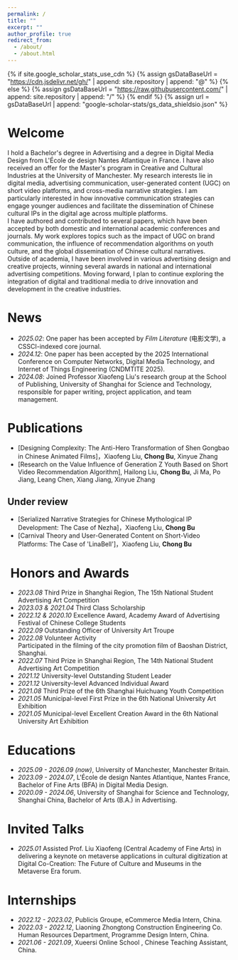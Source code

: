 ```yaml
---
permalink: /
title: ""
excerpt: ""
author_profile: true
redirect_from: 
  - /about/
  - /about.html
---
```


{% if site.google_scholar_stats_use_cdn %}
{% assign gsDataBaseUrl = "https://cdn.jsdelivr.net/gh/" | append: site.repository | append: "@" %}
{% else %}
{% assign gsDataBaseUrl = "https://raw.githubusercontent.com/" | append: site.repository | append: "/" %}
{% endif %}
{% assign url = gsDataBaseUrl | append: "google-scholar-stats/gs_data_shieldsio.json" %}

<span id="about-me" class="anchor"></span>
#  Welcome
I hold a Bachelor's degree in Advertising and a degree in Digital Media Design from L'École de design Nantes Atlantique in France. I have also received an offer for the Master's program in Creative and Cultural Industries at the University of Manchester. My research interests lie in digital media, advertising communication, user-generated content (UGC) on short video platforms, and cross-media narrative strategies. I am particularly interested in how innovative communication strategies can engage younger audiences and facilitate the dissemination of Chinese cultural IPs in the digital age across multiple platforms.  
I have authored and contributed to several papers, which have been accepted by both domestic and international academic conferences and journals. My work explores topics such as the impact of UGC on brand communication, the influence of recommendation algorithms on youth culture, and the global dissemination of Chinese cultural narratives.  
Outside of academia, I have been involved in various advertising design and creative projects, winning several awards in national and international advertising competitions. Moving forward, I plan to continue exploring the integration of digital and traditional media to drive innovation and development in the creative industries.

<span id="news" class="anchor"></span>
#  News
- *2025.02*: One paper has been accepted by *Film Literature* (电影文学), a CSSCI-indexed core journal.
- *2024.12*: One paper has been accepted by the 2025 International Conference on Computer Networks, Digital Media Technology, and Internet of Things Engineering (CNDMTITE 2025). 
- *2024.08*: Joined Professor Xiaofeng Liu's research group at the School of Publishing, University of Shanghai for Science and Technology, responsible for paper writing, project application, and team management.

<span id="publications" class="anchor"></span>
#  Publications 
- [Designing Complexity: The Anti-Hero Transformation of Shen Gongbao in Chinese Animated Films]，Xiaofeng Liu, **Chong Bu**, Xinyue Zhang  
- [Research on the Value Influence of Generation Z Youth Based on Short Video Recommendation Algorithm], Hailong Liu, **Chong Bu**, Ji Ma, Po Jiang, Leang Chen, Xiang Jiang, Xinyue Zhang 

##  Under review 
- [Serialized Narrative Strategies for Chinese Mythological IP Development: The Case of Nezha]，Xiaofeng Liu, **Chong Bu**  
- [Carnival Theory and User-Generated Content on Short-Video Platforms: The Case of 'LinaBell']，Xiaofeng Liu, **Chong Bu**

<span id="honors-and-awards" class="anchor"></span>
# ️ Honors and Awards
- *2023.08* Third Prize in Shanghai Region, The 15th National Student Advertising Art Competition  
- *2023.03 & 2021.04* Third Class Scholarship  
- *2022.12 & 2020.10* Excellence Award, Academy Award of Advertising Festival of Chinese College Students  
- *2022.09* Outstanding Officer of University Art Troupe  
- *2022.08* Volunteer Activity  
  Participated in the filming of the city promotion film of Baoshan District, Shanghai.  
- *2022.07* Third Prize in Shanghai Region, The 14th National Student Advertising Art Competition  
- *2021.12* University-level Outstanding Student Leader  
- *2021.12* University-level Advanced Individual Award  
- *2021.08* Third Prize of the 6th Shanghai Huichuang Youth Competition  
- *2021.05* Municipal-level First Prize in the 6th National University Art Exhibition  
- *2021.05* Municipal-level Excellent Creation Award in the 6th National University Art Exhibition  

<span id="educations" class="anchor"></span>
#  Educations
- *2025.09 - 2026.09 (now)*, University of Manchester, Manchester Britain.  
- *2023.09 - 2024.07*, L'École de design Nantes Atlantique, Nantes France, Bachelor of Fine Arts (BFA) in Digital Media Design.  
- *2020.09 - 2024.06*, University of Shanghai for Science and Technology, Shanghai China, Bachelor of Arts (B.A.) in Advertising. 

<span id="invited-talks" class="anchor"></span>
#  Invited Talks
- *2025.01* Assisted Prof. Liu Xiaofeng (Central Academy of Fine Arts) in delivering a keynote on metaverse applications in cultural digitization at Digital Co-Creation: The Future of Culture and Museums in the Metaverse Era forum.

<span id="internships" class="anchor"></span>
#  Internships
- *2022.12 - 2023.02*, Publicis Groupe, eCommerce Media Intern, China.  
- *2022.03 - 2022.12*, Liaoning Zhongtong Construction Engineering Co. Human Resources Department, Programme Design Intern, China.  
- *2021.06 - 2021.09*, Xueersi Online School , Chinese Teaching Assistant, China.
